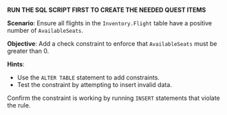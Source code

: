 **RUN THE SQL SCRIPT FIRST TO CREATE THE NEEDED QUEST ITEMS**

**Scenario**:
Ensure all flights in the `Inventory.Flight` table have a positive number of `AvailableSeats`.

**Objective**:
Add a check constraint to enforce that `AvailableSeats` must be greater than 0.

**Hints**:
- Use the `ALTER TABLE` statement to add constraints.
- Test the constraint by attempting to insert invalid data.

Confirm the constraint is working by running `INSERT` statements that violate the rule.
